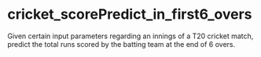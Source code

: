 # cricket_scorePredict_in_first6_overs
Given certain input parameters regarding an innings of a T20 cricket match, predict the total runs scored by the batting team at the end of 6 overs.
